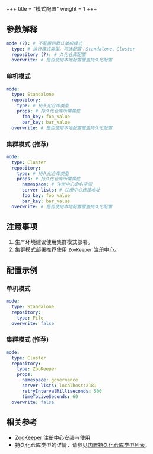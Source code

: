+++
title = "模式配置"
weight = 1
+++

## 参数解释

```yaml
mode (?): # 不配置则默认单机模式
  type: # 运行模式类型。可选配置：Standalone、Cluster
  repository (?): # 久化仓库配置
  overwrite: # 是否使用本地配置覆盖持久化配置
```

### 单机模式

```yaml
mode:
  type: Standalone
  repository:
    type: # 持久化仓库类型
    props: # 持久化仓库所需属性
      foo_key: foo_value
      bar_key: bar_value
  overwrite: # 是否使用本地配置覆盖持久化配置
```

### 集群模式 (推荐)

```yaml
mode:
  type: Cluster
  repository:
    type: # 持久化仓库类型
    props: # 持久化仓库所需属性
      namespace: # 注册中心命名空间
      server-lists: # 注册中心连接地址
      foo_key: foo_value
      bar_key: bar_value
  overwrite: # 是否使用本地配置覆盖持久化配置
```

## 注意事项

1. 生产环境建议使用集群模式部署。
1. 集群模式部署推荐使用 `ZooKeeper` 注册中心。

## 配置示例

### 单机模式

```yaml
mode:
  type: Standalone
  repository:
    type: File
  overwrite: false
```

### 集群模式 (推荐)

```yaml
mode:
  type: Cluster
  repository:
    type: ZooKeeper
    props: 
      namespace: governance
      server-lists: localhost:2181
      retryIntervalMilliseconds: 500
      timeToLiveSeconds: 60
  overwrite: false
```

## 相关参考

- [ZooKeeper 注册中心安装与使用](https://zookeeper.apache.org/doc/r3.7.1/zookeeperStarted.html)
- 持久化仓库类型的详情，请参见[内置持久化仓库类型列表](/cn/user-manual/common-config/builtin-algorithm/metadata-repository/)。

